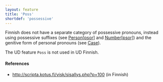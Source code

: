 ```yaml
---
layout: feature
title: 'Poss'
shortdef: 'possessive'
---
```


Finnish does not have a separate category of possessive pronouns,
instead using possessive suffixes (see [Person[psor]]() and
[Number[psor]]()) and the genitive form of personal pronouns (see
[Case]()).

The UD feature `Poss` is not used in UD Finnish.

#### References

* <http://scripta.kotus.fi/visk/sisallys.php?p=100> (in Finnish)
<!-- Interlanguage links updated Út zář 29 20:23:11 CEST 2020 -->
